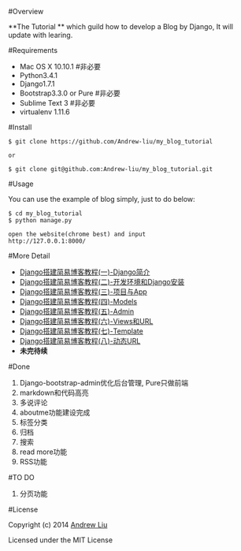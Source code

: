 #Overview

**The Tutorial ** which guild how to develop a Blog by Django, It will update with learing.

#Requirements

- Mac OS X 10.10.1  #非必要
- Python3.4.1
- Django1.7.1 
- Bootstrap3.3.0 or Pure  #非必要
- Sublime Text 3  #非必要
- virtualenv  1.11.6


#Install 

```
$ git clone https://github.com/Andrew-liu/my_blog_tutorial

or

$ git clone git@github.com:Andrew-liu/my_blog_tutorial.git
```

#Usage

You can use the example of blog simply, just to do below:

```
$ cd my_blog_tutorial
$ python manage.py

open the website(chrome best) and input
http://127.0.0.1:8000/
```



#More Detail

- [Django搭建简易博客教程(一)-Django简介](http://andrewliu.tk/2014/12/22/Django%E6%90%AD%E5%BB%BA%E7%AE%80%E6%98%93%E5%8D%9A%E5%AE%A2%E6%95%99%E7%A8%8B-%E4%B8%80-Django%E7%AE%80%E4%BB%8B/)
- [Django搭建简易博客教程(二)-开发环境和Django安装](http://andrewliu.tk/2014/12/22/Django%E6%90%AD%E5%BB%BA%E7%AE%80%E6%98%93%E5%8D%9A%E5%AE%A2%E6%95%99%E7%A8%8B-%E4%BA%8C-%E5%BC%80%E5%8F%91%E7%8E%AF%E5%A2%83%E5%92%8CDjango%E5%AE%89%E8%A3%85/)
- [Django搭建简易博客教程(三)-项目与App](http://andrewliu.tk/2014/12/22/Django%E6%90%AD%E5%BB%BA%E7%AE%80%E6%98%93%E5%8D%9A%E5%AE%A2%E6%95%99%E7%A8%8B-%E4%B8%89-%E9%A1%B9%E7%9B%AE%E4%B8%8EApp/)
- [Django搭建简易博客教程(四)-Models](http://andrewliu.tk/2014/12/26/Django%E6%90%AD%E5%BB%BA%E7%AE%80%E6%98%93%E5%8D%9A%E5%AE%A2%E6%95%99%E7%A8%8B-%E5%9B%9B-Models/)
- [Django搭建简易博客教程(五)-Admin](http://andrewliu.tk/2014/12/27/Django%E6%90%AD%E5%BB%BA%E7%AE%80%E6%98%93%E5%8D%9A%E5%AE%A2%E6%95%99%E7%A8%8B-%E4%BA%94-Admin/)
- [Django搭建简易博客教程(六)-Views和URL](http://andrewliu.tk/2014/12/27/Django%E6%90%AD%E5%BB%BA%E7%AE%80%E6%98%93%E5%8D%9A%E5%AE%A2%E6%95%99%E7%A8%8B-%E5%85%AD-Views%E5%92%8CURL/)
- [Django搭建简易博客教程(七)-Template](http://www.jianshu.com/p/b7f41df6202d)
- [Django搭建简易博客教程(八)-动态URL](http://andrewliu.tk/2014/12/28/Django%E6%90%AD%E5%BB%BA%E7%AE%80%E6%98%93%E5%8D%9A%E5%AE%A2%E6%95%99%E7%A8%8B-%E5%85%AB-%E5%8A%A8%E6%80%81URL/)
- **未完待续**


#Done

1. Django-bootstrap-admin优化后台管理, Pure只做前端
2. markdown和代码高亮
3. 多说评论
4. aboutme功能建设完成
5. 标签分类
6. 归档
7. 搜索
8. read more功能
9. RSS功能

#TO DO
1. 分页功能


#License

Copyright (c) 2014 [Andrew Liu](http://andrewliu.tk)

Licensed under the MIT License

